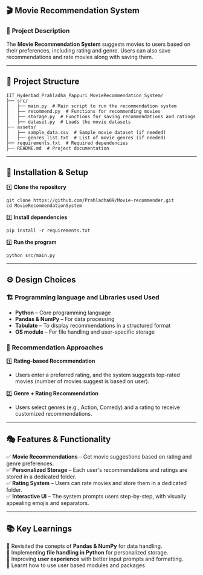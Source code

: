 ## 🎬 **Movie Recommendation System**  

### 📌 **Project Description**  
The **Movie Recommendation System** suggests movies to users based on their preferences, including rating and genre. Users can also save recommendations and rate movies along with saving them.  

---

## 📂 **Project Structure**  
```
IIT_Hyderbad_Prahladha_Pappuri_MovieRecommendation_System/
├── src/
│   ├── main.py  # Main script to run the recommendation system
│   ├── recommend.py  # Functions for recommending movies
│   ├── storage.py  # Functions for saving recommendations and ratings
│   ├── dataset.py  # Loads the movie datasets
├── assets/  
│   ├── sample_data.csv  # Sample movie dataset (if needed)
│   ├── genres_list.txt  # List of movie genres (if needed)
├── requirements.txt  # Required dependencies
├── README.md  # Project documentation
```

---

## 🚀 **Installation & Setup**  

1️⃣ **Clone the repository**  
```
git clone https://github.com/Prahladha09/Movie-recommender.git
cd MovieRecommendationSystem
```

2️⃣ **Install dependencies**  
```
pip install -r requirements.txt
```

3️⃣ **Run the program**  
```
python src/main.py
```

---

## ⚙️ **Design Choices**  

### 🏗 **Programming language and Libraries used Used**  
- **Python** – Core programming language  
- **Pandas & NumPy** – For data processing  
- **Tabulate** – To display recommendations in a structured format  
- **OS module** – For file handling and user-specific storage  

### 🎯 **Recommendation Approaches**  
1️⃣ **Rating-based Recommendation**  
   - Users enter a preferred rating, and the system suggests top-rated movies (number of movies suggest is based on user).  

2️⃣ **Genre + Rating Recommendation**  
   - Users select genres (e.g., Action, Comedy) and a rating to receive customized recommendations.  

---

## 🎭 **Features & Functionality**  

✅ **Movie Recommendations** – Get movie suggestions based on rating and genre preferences.  
✅ **Personalized Storage** – Each user's recommendations and ratings are stored in a dedicated folder.  
✅ **Rating System** – Users can rate movies and store them in a dedicated folder.  
✅ **Interactive UI** – The system prompts users step-by-step, with visually appealing emojis and separators.  

---

## 📚 **Key Learnings**  
🔹 Revisited the conepts of **Pandas & NumPy** for data handling.  
🔹 Implementing **file handling in Python** for personalized storage.  
🔹 Improving **user experience** with better input prompts and formatting.  
🔹 Learnt how to use user based modules and packages  
